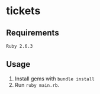 # tickets

## Requirements
`Ruby 2.6.3`

## Usage
1. Install gems with `bundle install`
2. Run `ruby main.rb`.
